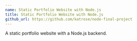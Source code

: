 ```yaml
---
name: Static Portfolio Website with Node.js
title: Static Portfolio Website with Node.js
github_url: https://github.com/katrose/node-final-project
---
```


A static portfolio website with a Node.js backend. 